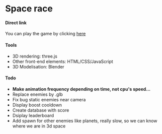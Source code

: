 # Space race

#### Direct link
You can play the game by clicking [here](http://51.38.68.118)

#### Tools
- 3D rendering: three.js
- Other front-end elements: HTML/CSS/JavaScript
- 3D Modelisation: Blender

#### Todo
- **Make animation frequency depending on time, not cpu's speed...** 
- Replace enemies by .glb
- Fix bug static enemies near camera
- Display boost cooldown
- Create database with score 
- Dsiplay leaderboard
- Add spawn for other enemies like planets, really slow, so we can know where we are in 3d space 
